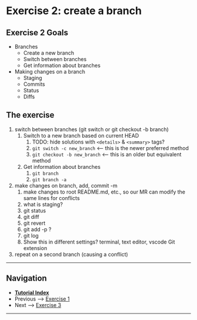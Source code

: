 # Exercise 2: create a branch

## Exercise 2 Goals

- Branches
  - Create a new branch
  - Switch between branches
  - Get information about branches
- Making changes on a branch
  - Staging
  - Commits
  - Status
  - Diffs

## The exercise

1. switch between branches (git switch or git checkout -b branch)
   1. Switch to a new branch based on current HEAD
      1. TODO: hide solutions with `<details>` & `<summary>` tags?
      2. `git switch -c new_branch` <-- this is the newer preferred method
      3. `git checkout -b new_branch` <-- this is an older but equivalent method
   2. Get information about branches
      1. `git branch`
      2. `git branch -a`
2. make changes on branch, add, commit -m
   1. make changes to root README.md, etc., so our MR can modify the same lines for conflicts
   2. what is staging?
   3. git status
   4. git diff
   5. git revert
   6. git add -p ?
   7. git log
   8. Show this in different settings? terminal, text editor, vscode Git extension
3. repeat on a second branch (causing a conflict)

---

## Navigation

- [**Tutorial Index**](../README.md#tutorial-outline)
- Previous --> [Exercise 1](./ex1-clone-and-setup.md)
- Next --> [Exercise 3](./ex3-merge-and-rebase.md)

---
